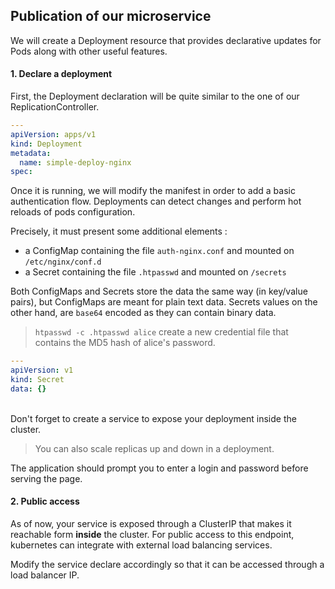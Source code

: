 ## Publication of our microservice

We will create a Deployment resource that provides declarative updates for Pods along with other useful features.

#### 1. Declare a deployment

First, the Deployment declaration will be quite similar to the one of our ReplicationController.

```yaml
---
apiVersion: apps/v1
kind: Deployment
metadata:
  name: simple-deploy-nginx
spec:
```


Once it is running, we will modify the manifest in order to add a basic authentication flow. Deployments can detect changes and perform hot reloads of pods configuration.

Precisely, it must present some additional elements :

- a ConfigMap containing the file  `auth-nginx.conf` and mounted on `/etc/nginx/conf.d`
- a Secret containing the file `.htpasswd` and mounted on `/secrets`


Both ConfigMaps and Secrets store the data the same way (in key/value pairs), but ConfigMaps are meant for plain text data. Secrets values on the other hand, are `base64` encoded as they can contain binary data.

> `htpasswd -c .htpasswd alice` create a new credential file that contains the MD5 hash of alice's password.

```yaml
---
apiVersion: v1
kind: Secret
data: {}
```

<br>
Don't forget to create a service to expose your deployment inside the cluster.

> You can also scale replicas up and down in a deployment.

The application should prompt you to enter a login and password before serving the page.


#### 2. Public access

As of now, your service is exposed through a ClusterIP that makes it reachable form __inside__ the cluster.
For public access to this endpoint, kubernetes can integrate with external load balancing services.

Modify the service declare accordingly so that it can be accessed through a load balancer IP.
